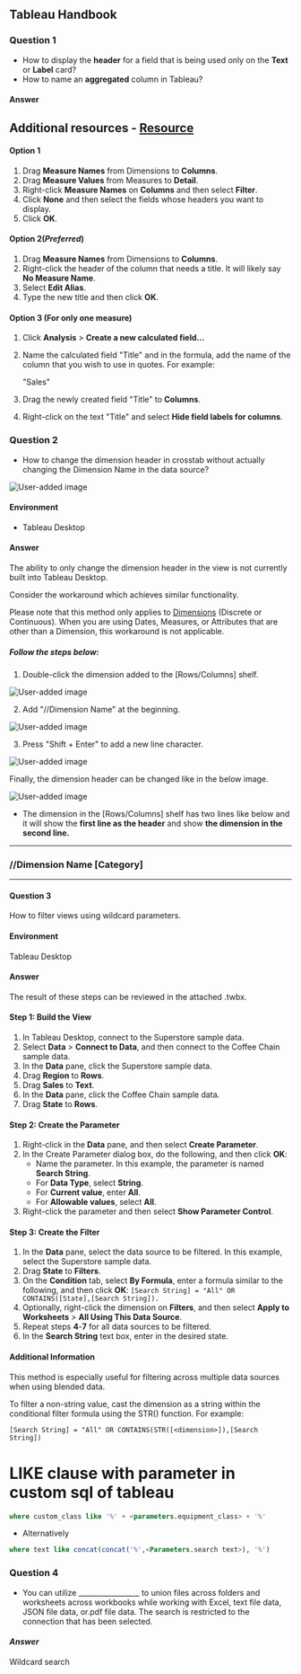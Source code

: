 ## Tableau Handbook

### Question 1
* How to display the **header** for a field that is being used only on the **Text** or **Label** card?
* How to name an **aggregated** column in Tableau?
#### Answer
## Additional resources - [Resource](https://youtu.be/qgezLad4OnU)
#### ****Option 1****

1.  Drag **Measure Names** from Dimensions to **Columns**.
2.  Drag **Measure Values** from Measures to  **Detail**.
3.  Right-click  **Measure Names**  on  **Columns** and then select **Filter**.
4.  Click  **None**  and then select the fields whose headers you want to display.
5.  Click **OK**.

#### ****Option 2****(*Preferred*)

1.  Drag  **Measure Names**  from Dimensions to **Columns**.
2.  Right-click the header of the column that needs a title. It will likely say  **No Measure Name**.
3.  Select  **Edit Alias**.
4.  Type the new title and then click  **OK**.

#### ****Option 3 (For only one measure)****

1.  Click  **Analysis**  >  **Create a new calculated field...**
2.  Name the calculated field "Title" and in the formula, add the name of the column that you wish to use in quotes. For example:
    
    "Sales"
    
3.  Drag the newly created field "Title" to  **Columns**.
4.  Right-click on the text "Title" and select  **Hide field labels for columns**.


### Question 2

* How to change the dimension header in crosstab without actually changing the Dimension Name in the data source?

  
![User-added image](https://kb.tableau.com/servlet/rtaImage?eid=ka06Q000000tfFk&feoid=00N60000002Wwyw&refid=0EM6Q0000027gsV)

#### **Environment**

-   Tableau Desktop

#### **Answer**

The ability to only change the dimension header in the view is not currently built into Tableau Desktop.  
  
Consider the workaround which achieves similar functionality.  
  
Please note that this method only applies to  [Dimensions](https://help.tableau.com/current/pro/desktop/en-us/datafields_typesandroles.htm) (Discrete or Continuous). When you are using Dates, Measures, or Attributes that are other than a Dimension, this workaround is not applicable.

##### **Follow the steps below:**

1. Double-click the dimension added to the [Rows/Columns] shelf.

![User-added image](https://kb.tableau.com/servlet/rtaImage?eid=ka06Q000000tfFk&feoid=00N60000002Wwyx&refid=0EM6Q0000027gsf)

2. Add "//Dimension Name" at the beginning.

![User-added image](https://kb.tableau.com/servlet/rtaImage?eid=ka06Q000000tfFk&feoid=00N60000002Wwyx&refid=0EM6Q0000027gsk)

3. Press "Shift + Enter" to add a new line character.

![User-added image](https://kb.tableau.com/servlet/rtaImage?eid=ka06Q000000tfFk&feoid=00N60000002Wwyx&refid=0EM6Q0000027gsp)  

Finally, the dimension header can be changed like in the below image.

![User-added image](https://kb.tableau.com/servlet/rtaImage?eid=ka06Q000000tfFk&feoid=00N60000002Wwyx&refid=0EM6Q0000027gsu)  
* The dimension in the [Rows/Columns] shelf has two lines like below and it will show the  **first line as the header**  and show  **the dimension in the second line.**  
--------------------------------
### //Dimension Name [Category]  
--------------------------------



#### **Question 3**

How to filter views using wildcard parameters.  

#### **Environment**

Tableau Desktop

#### **Answer**

The result of these steps can be reviewed in the attached .twbx.

#### **Step 1: Build the View**

1.  In Tableau Desktop, connect to the Superstore sample data.
2.  Select **Data** > **Connect to Data**, and then connect to the Coffee Chain sample data.
3.  In the  **Data**  pane, click the Superstore sample data.
4.  Drag **Region** to **Rows**.
5.  Drag  **Sales**  to  **Text**.
6.  In the  **Data**  pane, click the Coffee Chain sample data.
7.  Drag **State** to **Rows**.

#### **Step 2: Create the Parameter**

1.  Right-click in the  **Data**  pane, and then select **Create Parameter**.
2.  In the Create Parameter dialog box, do the following, and then click **OK**:
    -   Name the parameter. In this example, the parameter is named **Search String**.
    -   For **Data Type**, select **String**.
    -   For **Current value**, enter **All**.
    -   For **Allowable values**, select **All**.
3.  Right-click the parameter and then select **Show Parameter Control**.

#### **Step 3: Create the Filter**

1.  In the  **Data**  pane, select the data source to be filtered. In this example, select the Superstore sample data.
2.  Drag  **State**  to **Filters**.
3.  On the  **Condition**  tab, select  **By Formula**, enter a formula similar to the following, and then click  **OK**: `[Search String] = "All" OR CONTAINS([State],[Search String]).`
4.  Optionally, right-click the dimension on **Filters**, and then select  **Apply to Worksheets**  >  **All Using This Data Source**.
5.  Repeat steps  **4**-**7**  for all data sources to be filtered.
6.  In the  **Search String**  text box, enter in the desired state.

#### **Additional Information**

This method is especially useful for filtering across multiple data sources when using blended data.  
  
To filter a non-string value, cast the dimension as a string within the conditional filter formula using the STR() function. For example:  
  
`[Search String] = "All" OR CONTAINS(STR([<dimension>]),[Search String])`



# LIKE clause with parameter in custom sql of tableau
```sql
where custom_class like '%' + <parameters.equipment_class> + '%'
```

* Alternatively
```sql
where text like concat(concat('%',<Parameters.search text>), '%')
```

### Question 4
* You can utilize _________________ to union files across folders and worksheets across workbooks while working with Excel, text file data, JSON file data, or.pdf file data. The search is restricted to the connection that has been selected.

#### *Answer*
Wildcard search

